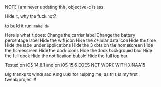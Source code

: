 NOTE i am never updating this, objective-c is ass

Hide it, why the fuck not?

to build it run: ```make do```

Here is what it does: Change the carrier label Change the battery percentage label Hide the wifi icon Hide the cellular data icon Hide the time Hide the label under applications Hide the 3 dots on the homescreen Hide the homescreen Hide the dock icons Hide the dock background blur Hide the full dock Hide the notification bubble Hide the full top bar

Tested on iOS 14.8.1 and on iOS 15.6 DOES NOT WORK WITH XINAA15

Big thanks to windi and King Luki for helping me, as this is my first tweak/project!!!
